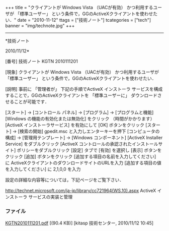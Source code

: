 ﻿+++
title = "クライアントが Windows Vista （UACが有効） かつ利用するユーザが 「標準ユーザー」 という条件で，GGのActiveXクライアントを使わせたい．"
date = "2010-11-12"
ttags = ["技術ノート"]
tcategories = ["tech"]
banner = "img/technote.jpg"
+++

-----------------------------------------------------------------------------------------------------------------------------

*技術ノート

2010/11/12*


[番号]
技術ノート KGTN 2010111201

[現象]
クライアントが Windows Vista （UACが有効） かつ利用するユーザが
「標準ユーザー」 という条件で，GGのActiveXクライアントを使わせたい．

[説明]
事前に 「管理者が」 下記の手順でActiveX インストーラ
サービスを構成することで，GGのActiveXクライアントを 「標準ユーザーに」
ダウンロードさせることが可能です．

[スタート] → [コントロール パネル] → [プログラム] →
[プログラムと機能]
[Windows の機能の有効化または無効化] をクリック （時間がかかります）
[ActiveX インストーラサービス] を有効にして [OK] ボタンをクリック
[スタート] → [検索の開始]
gpedit.msc と入力しエンターキーを押下
[コンピュータの構成] → [管理用テンプレート] → [Windows
コンポーネント]
[ActiveX Installer Service] をダブルクリック
[ActiveX コントロールの承認されたインストールサイト]
ポリシーをダブルクリック
[設定] タブで [有効] を選択し [表示] ボタンをクリック
[追加] ボタンをクリック
[追加する項目の名前を入力してください]　に
ActiveXクライアントのダウンロードサイトのURLを入力
[追加する項目の値を入力してください] に 2,1,0,0 を入力

設定の詳細な内容等については，下記ページをご覧下さい．

<http://technet.microsoft.com/ja-jp/library/cc721964(WS.10).aspx>
ActiveX インストーラ サービスの実装と管理


### ファイル

 
 


[KGTN2010111201.pdf](http://techreport.kitasp.net/attachments/download/382/KGTN2010111201.pdf)
 [(90.4 KB)] [kitasp 技術センター, 2010/11/12
10:45]


 


 

